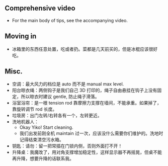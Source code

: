## Comprehensive video
- For the main body of tips, see the accompanying video.  

## Moving in
- 冰箱里的东西任意处置，吃或者扔。菜都是几天前买的，但是冰棍应该很好吃。  

## Misc.
- 空调：最大风力的档位是 auto 而不是 manual max level.  
- 阳台晾衣绳：两侧钩子是我们自己 3D 打印的，绳子自由悬挂在钩子上没有固定，所以晾衣时建议 gentle, 防止绳子滑落。  
- 浴室浴帘：是一根 tension rod 靠摩擦力支撑在墙间，不能承重。如果掉了，靠旋转调节 rod 长度。  
- 垃圾房：出门左转/右转各有一个，左转更近。
- 洗地机器人： 
  - Okay Yiko! Start cleaning. 
  - 我们出发前刚全机 maintain 过一次，应该没什么需要你们维护的。洗地时记得结束清空污水箱。
- 钥匙：请勿：留一把常插在门锁内侧，否则外面打不开！
- 升降桌：我魔改了，用对角支撑增加稳定性，这样显示器不再摇晃，但桌不能再升降，想要升降的话联系我。

